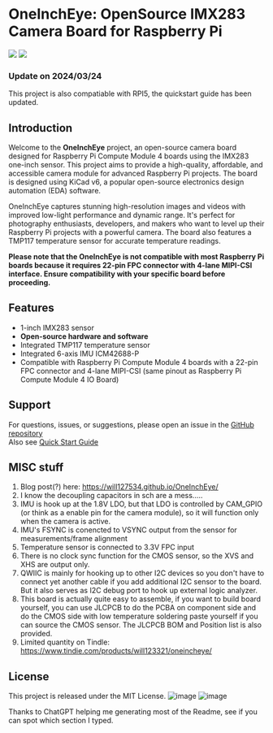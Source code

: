 # OneInchEye: OpenSource IMX283 Camera Board for Raspberry Pi
![](https://imgur.com/olbFNfe.jpg)
![](https://imgur.com/RlCwAG7.jpg)
### Update on 2024/03/24
This project is also compatiable with RPI5, the quickstart guide has been updated.  

## Introduction
Welcome to the **OneInchEye** project, an open-source camera board designed for Raspberry Pi Compute Module 4 boards using the IMX283 one-inch sensor. This project aims to provide a high-quality, affordable, and accessible camera module for advanced Raspberry Pi projects. The board is designed using KiCad v6, a popular open-source electronics design automation (EDA) software.

OneInchEye captures stunning high-resolution images and videos with improved low-light performance and dynamic range. It's perfect for photography enthusiasts, developers, and makers who want to level up their Raspberry Pi projects with a powerful camera. The board also features a TMP117 temperature sensor for accurate temperature readings.

**Please note that the OneInchEye is not compatible with most Raspberry Pi boards because it requires 22-pin FPC connector with 4-lane MIPI-CSI interface. Ensure compatibility with your specific board before proceeding.**

## Features
* 1-inch IMX283 sensor
* **Open-source hardware and software**
* Integrated TMP117 temperature sensor
* Integrated 6-axis IMU ICM42688-P
* Compatible with Raspberry Pi Compute Module 4 boards with a 22-pin FPC connector and 4-lane MIPI-CSI (same pinout as Raspberry Pi Compute Module 4 IO Board)

## Support
For questions, issues, or suggestions, please open an issue in the [GitHub repository](https://github.com/will127534/OneInchEye/issues)  
Also see [Quick Start Guide](https://github.com/will127534/OneInchEye/wiki/OneInchEye-Quick-Start-Guide)


## MISC stuff  
1. Blog post(?) here: https://will127534.github.io/OneInchEye/
1. I know the decoupling capacitors in sch are a mess.....  
2. IMU is hook up at the 1.8V LDO, but that LDO is controlled by CAM_GPIO (or think as a enable pin for the camera module), so it will function only when the camera is active.
3. IMU's FSYNC is conencted to VSYNC output from the sensor for measurements/frame alignment 
4. Temperature sensor is connected to 3.3V FPC input
5. There is no clock sync function for the CMOS sensor, so the XVS and XHS are output only.  
6. QWIIC is mainly for hooking up to other I2C devices so you don't have to connect yet another cable if you add additional I2C sensor to the board. But it also serves as I2C debug port to hook up external logic analyzer.  
7. This board is actually quite easy to assemble, if you want to build board yourself, you can use JLCPCB to do the PCBA on component side and do the CMOS side with low temperature soldering paste yourself if you can source the CMOS sensor. The JLCPCB BOM and Position list is also provided.
8. Limited quantity on Tindle: https://www.tindie.com/products/will123321/oneincheye/

## License
This project is released under the MIT License.
![image](https://github.com/user-attachments/assets/eb7d670e-0e2b-4c22-848b-dc066a8478e1)
![image](https://github.com/user-attachments/assets/2bb7277c-e199-4745-903b-4b59867be60d)


Thanks to ChatGPT helping me generating most of the Readme, see if you can spot which section I typed.
